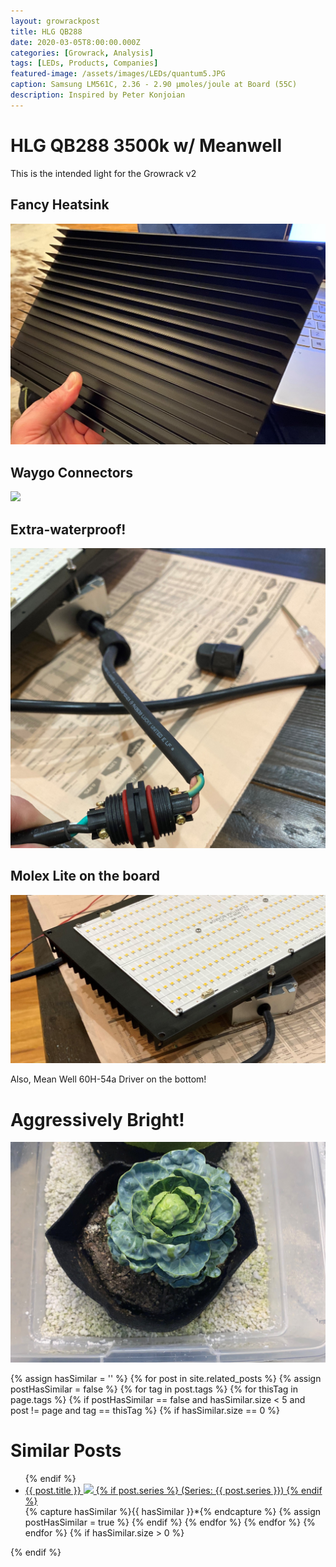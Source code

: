 ```yaml
---
layout: growrackpost
title: HLG QB288 
date: 2020-03-05T8:00:00.000Z
categories: [Growrack, Analysis]
tags: [LEDs, Products, Companies]
featured-image: /assets/images/LEDs/quantum5.JPG
caption: Samsung LM561C, 2.36 - 2.90 μmoles/joule at Board (55C)
description: Inspired by Peter Konjoian
---
```


# HLG QB288 3500k w/ Meanwell
This is the intended light for the Growrack v2

## Fancy Heatsink  
<a data-fancybox="gallery" href="/assets/images/LEDs/quantum2.JPG">
<img class="projectimage" src="/assets/images/LEDs/quantum2.JPG"></a>

## Waygo Connectors
<a data-fancybox="gallery" href="/assets/images/LEDs/quantum4.JPG">
<img class="projectimage" src="/assets/images/LEDs/quantum4.JPG"></a>

## Extra-waterproof!
<a data-fancybox="gallery" href="/assets/images/LEDs/quantum6.JPG">
<img class="projectimage" src="/assets/images/LEDs/quantum6.JPG"></a>

## Molex Lite on the board
<a data-fancybox="gallery" href="/assets/images/LEDs/quantum5.JPG">
<img class="projectimage" src="/assets/images/LEDs/quantum5.JPG"></a>

Also, Mean Well 60H-54a Driver on the bottom!

# Aggressively Bright!
<a data-fancybox="gallery" href="/assets/images/growrack/rackv2_4">
<img class="projectimage" src="/assets/images/growrack/rackv2_4.JPG"></a>

{% assign hasSimilar = '' %}
{% for post in site.related_posts %}
{% assign postHasSimilar = false %}
{% for tag in post.tags %}
{% for thisTag in page.tags %}
{% if postHasSimilar == false and hasSimilar.size < 5 and post != page and tag == thisTag %}
{% if hasSimilar.size == 0 %}
# Similar Posts
<ul>
{% endif %}
<li class="relatedPost">
<a href="{{ site.url }}{{ post.url }}">{{ post.title }}
<img src="{{ post.featured-image }}" class='postlistimage' />
{% if post.series %}
(Series: {{ post.series }})
{% endif %}
</a>
</li>
{% capture hasSimilar %}{{ hasSimilar }}*{% endcapture %}
{% assign postHasSimilar = true %}
{% endif %}
{% endfor %}
{% endfor %}
{% endfor %}
{% if hasSimilar.size > 0 %}
</ul>
{% endif %}